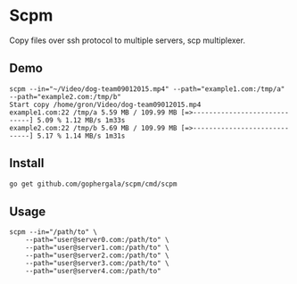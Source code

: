 # Scpm

Copy files over ssh protocol to multiple servers, scp multiplexer.

## Demo
```
scpm --in="~/Video/dog-team09012015.mp4" --path="example1.com:/tmp/a" --path="example2.com:/tmp/b"
Start copy /home/gron/Video/dog-team09012015.mp4
example1.com:22 /tmp/a 5.59 MB / 109.99 MB [=>-----------------------------] 5.09 % 1.12 MB/s 1m33s
example2.com:22 /tmp/b 5.69 MB / 109.99 MB [=>-----------------------------] 5.17 % 1.14 MB/s 1m31s
```

## Install
```bash
go get github.com/gophergala/scpm/cmd/scpm
```

## Usage
```
scpm --in="/path/to" \
    --path="user@server0.com:/path/to" \
    --path="user@server1.com:/path/to" \
    --path="user@server2.com:/path/to" \
    --path="user@server3.com:/path/to" \
    --path="user@server4.com:/path/to"

```